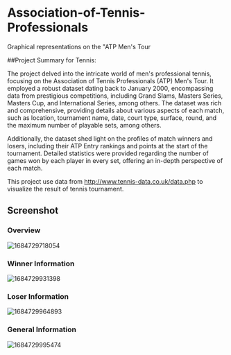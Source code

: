 # Association-of-Tennis-Professionals
Graphical representations on the "ATP Men's Tour

##Project Summary for Tennis:

The project delved into the intricate world of men's professional tennis, focusing on the Association of Tennis Professionals (ATP) Men's Tour. It employed a robust dataset dating back to January 2000, encompassing data from prestigious competitions, including Grand Slams, Masters Series, Masters Cup, and International Series, among others. The dataset was rich and comprehensive, providing details about various aspects of each match, such as location, tournament name, date, court type, surface, round, and the maximum number of playable sets, among others.

Additionally, the dataset shed light on the profiles of match winners and losers, including their ATP Entry rankings and points at the start of the tournament. Detailed statistics were provided regarding the number of games won by each player in every set, offering an in-depth perspective of each match.

This project use data from  http://www.tennis-data.co.uk/data.php to visualize the result of tennis tournament.
## Screenshot
### Overview
![1684729718054](https://github.com/XCc2001/Association-of-Tennis-Professionals/assets/86503605/1afff0da-47a5-4dc3-a710-e253cca4ddb1)

### Winner Information
![1684729931398](https://github.com/XCc2001/Association-of-Tennis-Professionals/assets/86503605/16c723fb-1898-4283-a5c2-3f7e4b53e664)

### Loser Information
![1684729964893](https://github.com/XCc2001/Association-of-Tennis-Professionals/assets/86503605/2907f040-2505-4007-abe9-ce8e358f3aac)
### General Information
![1684729995474](https://github.com/XCc2001/Association-of-Tennis-Professionals/assets/86503605/9e41791a-583d-490a-b705-607ab1823e72)

